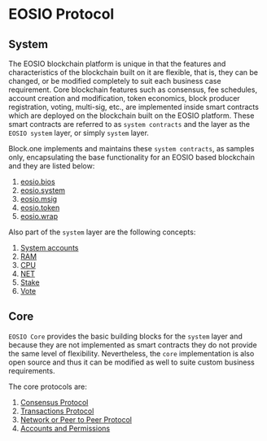 # EOSIO Protocol

## System

The EOSIO blockchain platform is unique in that the features and characteristics of the blockchain built on it are flexible, that is, they can be changed, or be modified completely to suit each business case requirement. Core blockchain features such as consensus, fee schedules, account creation and modification, token economics, block producer registration, voting, multi-sig, etc., are implemented inside smart contracts which are deployed on the blockchain built on the EOSIO platform. These smart contracts are referred to as `system contracts` and the layer as the `EOSIO system` layer, or simply `system` layer.

Block.one implements and maintains these `system contracts`, as samples only, encapsulating the base functionality for an EOSIO based blockchain and they are listed below:

1. [eosio.bios](https://eosio.github.io/eosio.contracts/latest/action-reference/eosio.bios)
2. [eosio.system](https://eosio.github.io/eosio.contracts/latest/action-reference/eosio.system)
3. [eosio.msig](https://eosio.github.io/eosio.contracts/latest/action-reference/eosio.msig)
4. [eosio.token](https://eosio.github.io/eosio.contracts/latest/action-reference/eosio.token)
5. [eosio.wrap](https://eosio.github.io/eosio.contracts/latest/action-reference/eosio.wrap)

Also part of the `system` layer are the following concepts:

1. [System accounts](https://github.com/EOSIO/eosio.contracts/tree/master/docs/01_core_concepts/01_system.md)
2. [RAM](https://github.com/EOSIO/eosio.contracts/tree/master/docs/01_core_concepts/02_ram.md)
3. [CPU](https://github.com/EOSIO/eosio.contracts/tree/master/docs/01_core_concepts/03_cpu.md)
4. [NET](https://github.com/EOSIO/eosio.contracts/tree/master/docs/01_core_concepts/04_net.md)
5. [Stake](https://github.com/EOSIO/eosio.contracts/tree/master/docs/01_core_concepts/05_stake.md)
6. [Vote](https://github.com/EOSIO/eosio.contracts/tree/master/docs/01_core_concepts/06_vote.md)

## Core

`EOSIO Core` provides the basic building blocks for the `system` layer and because they are not implemented as smart contracts they do not provide the same level of flexibility. Nevertheless, the `core` implementation is also open source and thus it can be modified as well to suite custom business requirements.

The core protocols are:

1. [Consensus Protocol](01_core/01_consensus_protocol.md)
2. [Transactions Protocol](01_core/02_transactions_protocol.md)
3. [Network or Peer to Peer Protocol](01_core/03_network_peer_protocol.md)
4. [Accounts and Permissions](01_core/04_accounts_and_permissions.md)
